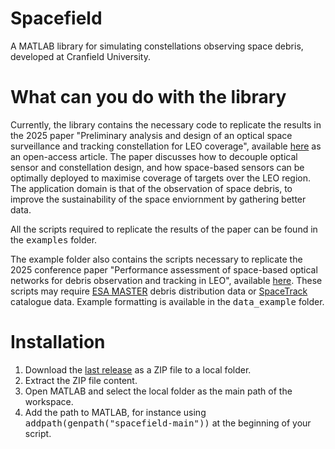 # Spacefield
A MATLAB library for simulating constellations observing space debris, developed at Cranfield University.

# What can you do with the library
Currently, the library contains the necessary code to replicate the results in the 2025 paper "Preliminary analysis and design of an optical space surveillance and tracking constellation for LEO coverage", available [here](https://doi.org/10.1016/j.actaastro.2025.02.019) as an open-access article. The paper discusses how to decouple optical sensor and constellation design, and how space-based sensors can be optimally deployed to maximise coverage of targets over the LEO region. The application domain is that of the observation of space debris, to improve the sustainability of the space enviornment by gathering better data.

All the scripts required to replicate the results of the paper can be found in the <kbd>examples</kbd> folder.

The example folder also contains the scripts necessary to replicate the 2025 conference paper "Performance assessment of space-based optical networks for debris observation and tracking in LEO", available [here](https://www.researchgate.net/publication/390627376_Performance_assessment_of_space-based_optical_networks_for_debris_observation_and_tracking_in_LEO). These scripts may require [ESA MASTER](https://sdup.esoc.esa.int/) debris distribution data or [SpaceTrack](https://www.space-track.org/) catalogue data. Example formatting is available in the <kbd>data_example</kbd> folder.

# Installation
1. Download the [last release](https://github.com/Space-Group-Cranfield-University/spacefield/releases) as a ZIP file to a local folder.
2. Extract the ZIP file content.
3. Open MATLAB and select the local folder as the main path of the workspace.
4. Add the path to MATLAB, for instance using <kbd>addpath(genpath("spacefield-main"))</kbd> at the beginning of your script.
